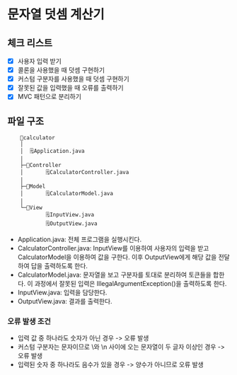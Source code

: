 # 문자열 덧셈 계산기

## 체크 리스트

- [x] 사용자 입력 받기
- [x] 콜론을 사용했을 때 덧셈 구현하기
- [x] 커스텀 구분자를 사용했을 때 덧셈 구현하기
- [x] 잘못된 값을 입력했을 때 오류를 출력하기
- [x] MVC 패턴으로 분리하기

## 파일 구조

        📁calculator
        │
        │  🗒️Application.java
        │  
        ├─📁Controller
        │       🗒️CalculatorController.java
        │      
        ├─📁Model
        │       🗒️CalculatorModel.java
        │      
        └─📁View
                🗒️InputView.java
                🗒️OutputView.java



- Application.java: 전체 프로그램을 실행시킨다.
- CalculatorController.java: InputView를 이용하여 사용자의 입력을 받고 CalculatorModel을 이용하여 값을 구한다. 이후 OutputView에게 해당 값을 전달하여 답을 출력하도록 한다.
- CalculatorModel.java: 문자열을 보고 구분자를 토대로 분리하여 토큰들을 합한다. 이 과정에서 잘못된 입력은 IllegalArgumentException()을 출력하도록 한다.
- InputView.java: 입력을 담당한다.
- OutputView.java: 결과를 출력한다.

### 오류 발생 조건

- 입력 값 중 하나라도 숫자가 아닌 경우 -> 오류 발생
- 커스텀 구분자는 문자이므로 \\와 \n 사이에 오는 문자열이 두 글자 이상인 경우 -> 오류 발생
- 입력된 숫자 중 하나라도 음수가 있을 경우 -> 양수가 아니므로 오류 발생